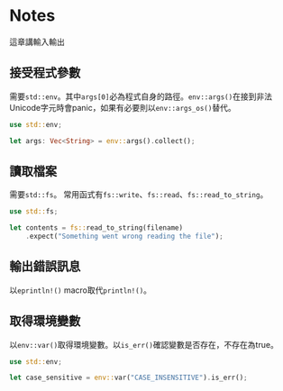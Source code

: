 # Notes

這章講輸入輸出

## 接受程式參數

需要`std::env`。其中`args[0]`必為程式自身的路徑。`env::args()`在接到非法Unicode字元時會panic，如果有必要則以`env::args_os()`替代。
``` rust
use std::env;

let args: Vec<String> = env::args().collect();
```

## 讀取檔案
需要`std::fs`。
常用函式有`fs::write`、`fs::read`、`fs::read_to_string`。

``` rust
use std::fs;

let contents = fs::read_to_string(filename)
    .expect("Something went wrong reading the file");
```

## 輸出錯誤訊息

以`eprintln!()` macro取代`println!()`。

## 取得環境變數

以`env::var()`取得環境變數。以`is_err()`確認變數是否存在，不存在為true。

``` rust
use std::env;

let case_sensitive = env::var("CASE_INSENSITIVE").is_err();
```
